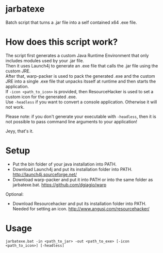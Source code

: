 # jarbatexe
Batch script that turns a .jar file into a self contained x64 .exe file.

# How does this script work?
The script first generates a custom Java Runtime Environment that only includes modules used by your .jar file. <br>
Then it uses Launch4j to generate an .exe file that calls the .jar file using the custom JRE. <br>
After that, warp-packer is used to pack the generated .exe and the custom JRE into a single .exe file that unpacks itsself at runtime and then starts the application. <br>
If ```-icon <path_to_icon>``` is provided, then ResourceHacker is used to set a custom icon for the generated .exe. <br>
Use ```-headless``` if you want to convert a console application. Otherwise it will not work.<br>

Please note: if you don't generate your executable with ```-headless```, then it is not possible to pass command line arguments to your application!

Jeyy, that's it.

# Setup
* Put the bin folder of your java installation into PATH.<br>
* Download Launch4j and put its installation folder into PATH. http://launch4j.sourceforge.net/ <br>
* Download warp-packer and put it into PATH or into the same folder as jarbatexe.bat. https://github.com/dgiagio/warp <br>

Optional: <br>
* Download Resourcehacker and put its installation folder into PATH. Needed for setting an icon. http://www.angusj.com/resourcehacker/ <br>

# Usage
```
jarbatexe.bat -in <path_to_jar> -out <path_to_exe> [-icon <path_to_icon>] [-headless]
```

